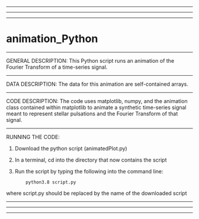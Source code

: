 ___________________________________________________________________________________________________________________________________________________________________
___________________________________________________________________________________________________________________________________________________________________
___________________________________________________________________________________________________________________________________________________________________
# animation_Python

___________________________________________________________________________________________________________________________________________________________________
GENERAL DESCRIPTION:
This Python script runs an animation of the Fourier Transform of a time-series signal. 

___________________________________________________________________________________________________________________________________________________________________
DATA DESCRIPTION:
The data for this animation are self-contained arrays. 


___________________________________________________________________________________________________________________________________________________________________
CODE DESCRIPTION:
The code uses matplotlib, numpy, and the animation class contained within matplotlib to animate a synthetic time-series signal meant to represent stellar pulsations and the Fourier Transform of that signal. 



___________________________________________________________________________________________________________________________________________________________________
RUNNING THE CODE:
1) Download the python script (animatedPlot.py)
 
2) In a terminal, cd into the directory that now contains the script

3) Run the script by typing the following into the command line:

           python3.8 script.py
   
where script.py should be replaced by the name of the downloaded script
___________________________________________________________________________________________________________________________________________________________________
___________________________________________________________________________________________________________________________________________________________________
___________________________________________________________________________________________________________________________________________________________________
